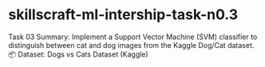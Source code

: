 # skillscraft-ml-intership-task-n0.3
 Task 03 Summary: Implement a Support Vector Machine (SVM) classifier to distinguish between cat and dog images from the Kaggle Dog/Cat dataset.  📦 Dataset: Dogs vs Cats Dataset (Kaggle)
